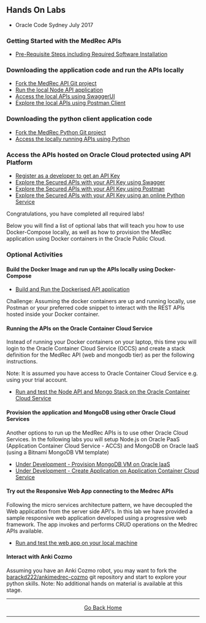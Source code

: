 ## Hands On Labs

- Oracle Code Sydney July 2017

### Getting Started with the MedRec APIs

- [Pre-Requisite Steps including Required Software Installation](./assets/handsonlabs/prerequisites.md)  

### Downloading the application code and run the APIs locally

- [Fork the MedRec API Git project](./assets/handsonlabs/forkthemedrecapigitrepo.md) 
- [Run the local Node API application](./assets/handsonlabs/runtheapislocally.md)
- [Access the local APIs using SwaggerUI](./assets/handsonlabs/exploretheapis-1.md)
- [Explore the local APIs using Postman Client](./assets/handsonlabs/exploretheapis-3.md)

### Downloading the python client application code 

- [Fork the MedRec Python Git project](./assets/handsonlabs/forkthemedrecpythongitrepo.md) 
- [Access the locally running APIs using Python](./assets/handsonlabs/exploretheapis-2.md)

### Access the APIs hosted on Oracle Cloud protected using API Platform
- [Register as a developer to get an API Key](./assets/handsonlabs/exploretheapis-5a.md)
- [Explore the Secured APIs with your API Key using Swagger](./assets/handsonlabs/exploretheapis-5.md)
- [Explore the Secured APIs with your API Key using Postman](./assets/handsonlabs/exploretheapis-6.md)
- [Explore the Secured APIs with your API Key using an online Python Service](./assets/handsonlabs/exploretheapis-4.md)


Congratulations, you have completed all required labs!

Below you will find a list of optional labs that will teach you how to use Docker-Compose locally, as well as how to provision the MedRec application using Docker containers in the Oracle Public Cloud.


### Optional Activities 

#### Build the Docker Image and run up the APIs locally using Docker-Compose

- [Build and Run the Dockerised API application](./assets/handsonlabs/buildthedockerimage.md)

Challenge: Assuming the docker containers are up and running locally, use Postman or your preferred code snippet to interact with the REST APIs hosted inside your Docker container.


#### Running the APIs on the Oracle Container Cloud Service

Instead of running your Docker containers on your laptop, this time you will login to the Oracle Container Cloud Service (OCCS) and create a stack definition for the MedRec API (web and mongodb tier) as per the following instructions. 

Note: It is assumed you have access to Oracle Container Cloud Service e.g. using your trial account.

- [Run and test the Node API and Mongo Stack on the Oracle Container Cloud Service](./assets/handsonlabs/createtheoccsstack.md)


#### Provision the application and MongoDB using other Oracle Cloud Services

Another options to run up the MedRec APIs is to use other Oracle Cloud Services.
In the following labs you will setup Node.js on Oracle PaaS (Application Container Cloud Service - ACCS) and MongoDB on Oracle IaaS (using a Bitnami MongoDB VM template)

- [Under Development - Provision MongoDB VM on Oracle IaaS](./assets/handsonlabs/mongodboniaas.md)
- [Under Development - Create Application on Application Container Cloud Service](./assets/handsonlabs/medrecapisonaccs.md)


#### Try out the Responsive Web App connecting to the Medrec APIs

Following the micro services architecture pattern, we have decoupled the Web application from the server side API's. In this lab we have provided a sample responsive web application developed using a progressive web framework. The app invokes and performs CRUD operations on the Medrec APIs available.

- [Run and test the web app on your local machine](./assets/handsonlabs/medrecui.md)


#### Interact with Anki Cozmo

Assuming you have an Anki Cozmo robot, you may want to fork the [barackd222/ankimedrec-cozmo]("https://github.com/barackd222/ankimedrec-cozmo") git repository and start to explore your python skills. 
Note: No additional hands on material is available at this stage.

<hr />
<center>
<a href="index" class="btn" >Go Back Home</a>
</center>
<hr />

